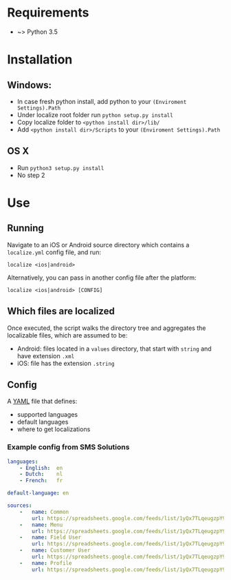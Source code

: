 # Requirements

- ~> Python 3.5

# Installation

## Windows:

- In case fresh python install, add python to your `(Enviroment Settings).Path`
- Under localize root folder run `python setup.py install`
- Copy localize folder to `<python install dir>/lib/`
- Add `<python install dir>/Scripts` to your `(Enviroment Settings).Path`


## OS X

- Run `python3 setup.py install`
- No step 2


# Use

## Running

Navigate to an iOS or Android source directory which contains a `localize.yml` config file, and run:  

    localize <ios|android>

Alternatively, you can pass in another config file after the platform:  

    localize <ios|android> [CONFIG]


## Which files are localized

Once executed, the script walks the directory tree and aggregates the localizable files, which are assumed to be:

- Android: files located in a `values` directory, that start with `string` and have extension `.xml`
- iOS: file has the extension `.string`


## Config

A [YAML][1] file that defines:

- supported languages
- default languages
- where to get localizations

### Example config from SMS Solutions

```YAML
languages:
    - English:  en
    - Dutch:    nl
    - French:   fr

default-language: en

sources:
    -   name: Common
        url: https://spreadsheets.google.com/feeds/list/1yQx7TLqeugzpY9JyjZw9mslBwJ6Pc8SDPdHBlMUlJ4w/2/public/values?alt=json
    -   name: Menu
        url: https://spreadsheets.google.com/feeds/list/1yQx7TLqeugzpY9JyjZw9mslBwJ6Pc8SDPdHBlMUlJ4w/3/public/values?alt=json
    -   name: Field User
        url: https://spreadsheets.google.com/feeds/list/1yQx7TLqeugzpY9JyjZw9mslBwJ6Pc8SDPdHBlMUlJ4w/4/public/values?alt=json
    -   name: Customer User
        url: https://spreadsheets.google.com/feeds/list/1yQx7TLqeugzpY9JyjZw9mslBwJ6Pc8SDPdHBlMUlJ4w/5/public/values?alt=json        
    -   name: Profile
        url: https://spreadsheets.google.com/feeds/list/1yQx7TLqeugzpY9JyjZw9mslBwJ6Pc8SDPdHBlMUlJ4w/6/public/values?alt=json
```

[1]: https://en.wikipedia.org/wiki/YAML